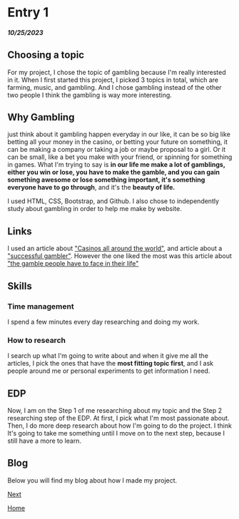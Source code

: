 # Entry 1
##### 10/25/2023

## Choosing a topic
For my project, I chose the topic of gambling because I'm really interested in it. When I first started this project, I picked 3 topics in total, which are farming, music, and gambling. And I chose gambling instead of the other two people I think the gambling is way more interesting.
## Why Gambling
just think about it gambling happen everyday in our like, it can be so big like betting all your money in the casino, or betting your future on something, it can be making a company or taking a job or maybe proposal to a girl. Or it can be small, like a bet you make with your friend, or spinning for something in games. What I'm trying to say is **in our life me make a lot of gamblings, either you win or lose, you have to make the gamble, and you can gain something awesome or lose something important, it's something everyone have to go through**, and it's the **beauty of life.**

I used HTML, CSS, Bootstrap, and Github. I also chose to independently study about gambling in order to help me make by website.

## Links
I used an article about ["Casinos all around the world"](https://www.statista.com/topics/1053/casinos/#topicOverview), and article about a ["successful gambler"](https://www.nytimes.com/1997/11/09/business/earning-it-life-s-a-gamble-a-few-people-make-it-a-profession.html). However the one liked the most was this article about ["the gamble people have to face in their life"](https://medium.com/live-your-life-on-purpose/bet-on-yourself-23406310fb03)

## Skills

### Time management
I spend a few minutes every day researching and doing my work.

### How to research
I search up what I'm going to write about and when it give me all the articles, I pick the ones that have the **most fitting topic first**, and I ask people around me or personal experiments to get information I need.

## EDP
Now, I am on the Step 1 of me researching about my topic and the Step 2 researching step of the EDP. At first, I pick what I'm most passionate about. Then, I do more deep research about how I'm going to do the project. I think It's going to take me something until I move on to the next step, because I still have a more to learn.
## Blog
Below you will find my blog about how I made my project. 

[Next](entry02.md)

[Home](../README.md)
